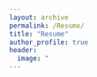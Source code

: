 ```yaml
---
layout: archive
permalink: /Resume/
title: "Resume"
author_profile: true
header:
  image: "
---
```



